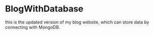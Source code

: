# BlogWithDatabase
this is the updated version of my blog website, which can store data by connecting with MongoDB.
